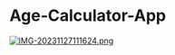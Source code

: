 # Age-Calculator-App

[![IMG-20231127111624.png](https://i.postimg.cc/hGrKNnR6/20231127-111624.png)](https://postimg.cc/SXn0zwsf)
